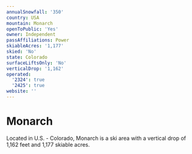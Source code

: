 ```yaml
---
annualSnowfall: '350'
country: USA
mountain: Monarch
openToPublic: 'Yes'
owner: Independent
passAffiliations: Power
skiableAcres: '1,177'
skied: 'No'
state: Colorado
surfaceLiftsOnly: 'No'
verticalDrop: '1,162'
operated:
  '2324': true
  '2425': true
website: ''
---
```



# Monarch

Located in U.S. - Colorado, Monarch is a ski area with a vertical drop of 1,162 feet and 1,177 skiable acres.
